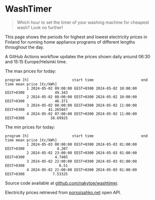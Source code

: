 
# WashTimer

> Which hour to set the timer of your washing machine for cheapest wash? Look no further!

This page shows the periods for highest and lowest electricity prices in Finland 
for running home appliance programs of different lengths throughout the day. 

A GitHub Actions workflow updates the prices shown daily around 06:30 and 15:15 Europe/Helsinki time.

The max prices for today:

	program [h]                    start time                      end time mean price [€c/kWh]
	          1 2024-05-02 09:00:00 EEST+0300 2024-05-02 10:00:00 EEST+0300              49.343
	          2 2024-05-02 08:00:00 EEST+0300 2024-05-02 10:00:00 EEST+0300              46.371
	          3 2024-05-02 08:00:00 EEST+0300 2024-05-02 11:00:00 EEST+0300           41.265667
	          4 2024-05-02 07:00:00 EEST+0300 2024-05-02 11:00:00 EEST+0300            38.69925

The min prices for today:

	program [h]                    start time                      end time mean price [€c/kWh]
	          1 2024-05-03 00:00:00 EEST+0300 2024-05-03 01:00:00 EEST+0300               4.207
	          2 2024-05-02 23:00:00 EEST+0300 2024-05-03 01:00:00 EEST+0300              4.7405
	          3 2024-05-02 22:00:00 EEST+0300 2024-05-03 01:00:00 EEST+0300                6.51
	          4 2024-05-02 21:00:00 EEST+0300 2024-05-03 01:00:00 EEST+0300             7.53325


Source code available at [github.com/nakytoe/washtimer](https://github.com/nakytoe/washtimer).

Electricity prices retrieved from [porssisahko.net](https://porssisahko.net/api) open API.
